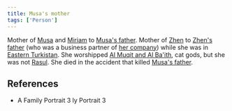 ```yaml
---
title: Musa's mother
tags: ['Person']
---
```

Mother of [Musa](wiki/musa.md) and [Miriam](wiki/miriam.md) to [Musa's father](wiki/Musa's%20father). Mother of [Zhen](wiki/zhen.md) to [Zhen's father](wiki/Zhen's%20father) (who was a business partner of [her company](wiki/chevalier-business-conglomerate.md)) while she was in [Eastern Turkistan](wiki/eastern-turkistan.md). She worshipped [Al Muqit and Al Ba'ith](wiki/al-muqit-and-al-baith.md), cat gods, but she was not [Rasul](wiki/rasul.md). She died in the accident that killed [Musa's father](wiki/Musa's%20father).

## References
- A Family Portrait 3
ly Portrait 3
